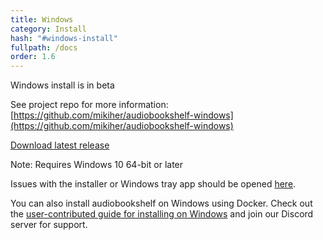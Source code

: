 ```yaml
---
title: Windows
category: Install
hash: "#windows-install"
fullpath: /docs
order: 1.6
---
```


Windows install is in beta

See project repo for more information: [https://github.com/mikiher/audiobookshelf-windows](https://github.com/mikiher/audiobookshelf-windows)

[Download latest release](https://github.com/mikiher/audiobookshelf-windows/releases/latest)

Note: Requires Windows 10 64-bit or later

Issues with the installer or Windows tray app should be opened [here](https://github.com/mikiher/audiobookshelf-windows/issues).

You can also install audiobookshelf on Windows using Docker. Check out the [user-contributed guide for installing on Windows](/guides/docker-install) and join our Discord server for support.

